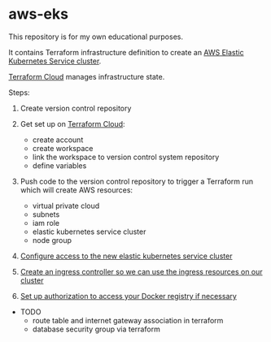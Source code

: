 # aws-eks
This repository is for my own educational purposes. 

It contains Terraform infrastructure definition to create an [AWS Elastic Kubernetes Service cluster](https://aws.amazon.com/eks/). 

[Terraform Cloud](https://www.terraform.io/) manages infrastructure state.

Steps:
1. Create version control repository

2. Get set up on [Terraform Cloud](https://www.terraform.io/):
    - create account
    - create workspace
    - link the workspace to version control system repository
    - define variables

3. Push code to the version control repository to trigger a Terraform run which will create AWS resources:
    - virtual private cloud
    - subnets
    - iam role
    - elastic kubernetes service cluster
    - node group
    
4. [Configure access to the new elastic kubernetes service cluster](https://docs.aws.amazon.com/eks/latest/userguide/create-kubeconfig.html)

5. [Create an ingress controller so we can use the ingress resources on our cluster](https://github.com/kubernetes-sigs/aws-alb-ingress-controller)
    
6. [Set up authorization to access your Docker registry if necessary](https://kubernetes.io/docs/tasks/configure-pod-container/pull-image-private-registry/)
    
- TODO
    - route table and internet gateway association in terraform
    - database security group via terraform